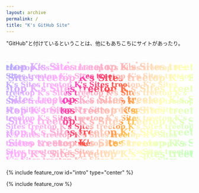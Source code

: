 ```yaml
---
layout: archive
permalink: /
title: "K's GitHub Site"
---
```

"GitHub"と付けているということは、他にもあちこちにサイトがあったり。

# ![OPG Image](/assets/images/OGP-GitHub.png)
{% include feature_row id="intro" type="center" %}

{% include feature_row %}

